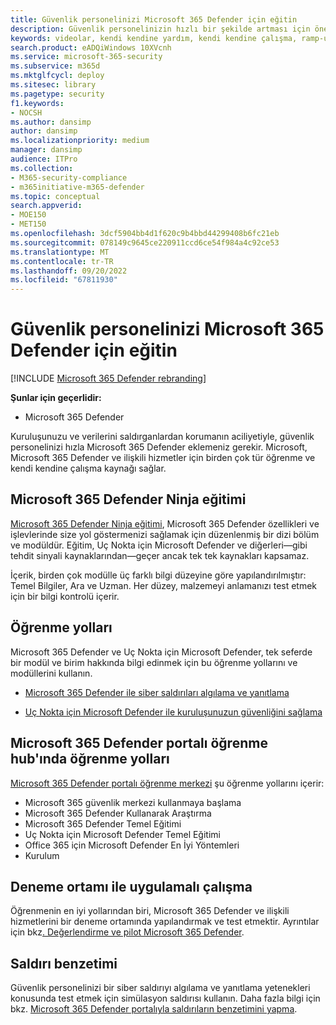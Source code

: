 ```yaml
---
title: Güvenlik personelinizi Microsoft 365 Defender için eğitin
description: Güvenlik personelinizin hızlı bir şekilde artması için önemli eğitim kaynaklarına ulaşın.
keywords: videolar, kendi kendine yardım, kendi kendine çalışma, ramp-up, yönerge, kurslar, öğrenme yolu, Microsoft Learn, kurs, kurslar, SecOps, güvenlik analisti
search.product: eADQiWindows 10XVcnh
ms.service: microsoft-365-security
ms.subservice: m365d
ms.mktglfcycl: deploy
ms.sitesec: library
ms.pagetype: security
f1.keywords:
- NOCSH
ms.author: dansimp
author: dansimp
ms.localizationpriority: medium
manager: dansimp
audience: ITPro
ms.collection:
- M365-security-compliance
- m365initiative-m365-defender
ms.topic: conceptual
search.appverid:
- MOE150
- MET150
ms.openlocfilehash: 3dcf5904bb4d1f620c9b4bbd44299408b6fc21eb
ms.sourcegitcommit: 078149c9645ce220911ccd6ce54f984a4c92ce53
ms.translationtype: MT
ms.contentlocale: tr-TR
ms.lasthandoff: 09/20/2022
ms.locfileid: "67811930"
---
```

# <a name="train-your-security-staff-for-microsoft-365-defender"></a>Güvenlik personelinizi Microsoft 365 Defender için eğitin

[!INCLUDE [Microsoft 365 Defender rebranding](../includes/microsoft-defender.md)]

**Şunlar için geçerlidir:**
- Microsoft 365 Defender

Kuruluşunuzu ve verilerini saldırganlardan korumanın aciliyetiyle, güvenlik personelinizi hızla Microsoft 365 Defender eklemeniz gerekir. Microsoft, Microsoft 365 Defender ve ilişkili hizmetler için birden çok tür öğrenme ve kendi kendine çalışma kaynağı sağlar.


## <a name="microsoft-365-defender-ninja-training"></a>Microsoft 365 Defender Ninja eğitimi

[Microsoft 365 Defender Ninja eğitimi](https://techcommunity.microsoft.com/t5/microsoft-365-defender/become-a-microsoft-365-defender-ninja/ba-p/1789376), Microsoft 365 Defender özellikleri ve işlevlerinde size yol göstermenizi sağlamak için düzenlenmiş bir dizi bölüm ve modüldür. Eğitim, Uç Nokta için Microsoft Defender ve diğerleri&mdash;gibi tehdit sinyali kaynaklarından&mdash;geçer ancak tek tek kaynakları kapsamaz. 

İçerik, birden çok modülle üç farklı bilgi düzeyine göre yapılandırılmıştır: Temel Bilgiler, Ara ve Uzman. Her düzey, malzemeyi anlamanızı test etmek için bir bilgi kontrolü içerir.

## <a name="learning-paths"></a>Öğrenme yolları

Microsoft 365 Defender ve Uç Nokta için Microsoft Defender, tek seferde bir modül ve birim hakkında bilgi edinmek için bu öğrenme yollarını ve modüllerini kullanın.

 - [Microsoft 365 Defender ile siber saldırıları algılama ve yanıtlama](/training/paths/defender-detect-respond/)

 - [Uç Nokta için Microsoft Defender ile kuruluşunuzun güvenliğini sağlama](/training/paths/defender-endpoint-fundamentals/)  


## <a name="learning-paths-in-the-microsoft-365-defender-portal-learning-hub"></a>Microsoft 365 Defender portalı öğrenme hub'ında öğrenme yolları

[Microsoft 365 Defender portalı öğrenme merkezi](https://security.microsoft.com/learning) şu öğrenme yollarını içerir:

- Microsoft 365 güvenlik merkezi kullanmaya başlama
- Microsoft 365 Defender Kullanarak Araştırma
- Microsoft 365 Defender Temel Eğitimi
- Uç Nokta için Microsoft Defender Temel Eğitimi
- Office 365 için Microsoft Defender En İyi Yöntemleri
- Kurulum

## <a name="hands-on-with-a-trial-environment"></a>Deneme ortamı ile uygulamalı çalışma

Öğrenmenin en iyi yollarından biri, Microsoft 365 Defender ve ilişkili hizmetlerini bir deneme ortamında yapılandırmak ve test etmektir. Ayrıntılar için bkz[. Değerlendirme ve pilot Microsoft 365 Defender](eval-overview.md).

## <a name="simulating-an-attack"></a>Saldırı benzetimi

Güvenlik personelinizi bir siber saldırıyı algılama ve yanıtlama yetenekleri konusunda test etmek için simülasyon saldırısı kullanın. Daha fazla bilgi için bkz. [Microsoft 365 Defender portalıyla saldırıların benzetimini yapma](eval-defender-investigate-respond-simulate-attack.md#simulate-attacks-with-the-microsoft-365-defender-portal). 
